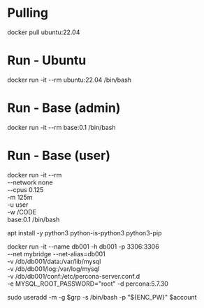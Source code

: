 # Pulling
docker pull ubuntu:22.04

# Run - Ubuntu
docker run -it --rm ubuntu:22.04 /bin/bash
  
# Run - Base (admin)
docker run -it --rm base:0.1 /bin/bash


# Run - Base (user)
docker run -it --rm \
  --network none \
  --cpus 0.125 \
  -m 125m \
  -u user \
  -w /CODE \
  base:0.1 /bin/bash
  
apt install -y python3 python-is-python3 python3-pip
  


docker run -it --name db001 -h db001 -p 3306:3306 \
--net mybridge --net-alias=db001 \
-v /db/db001/data:/var/lib/mysql \
-v /db/db001/log:/var/log/mysql \
-v /db/db001/conf:/etc/percona-server.conf.d \
-e MYSQL_ROOT_PASSWORD="root" -d percona:5.7.30



sudo useradd -m -g $grp -s /bin/bash -p "${ENC_PW}" $account  

